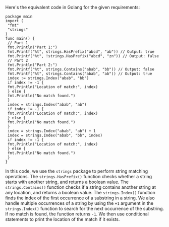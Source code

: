 Here's the equivalent code in Golang for the given requirements:
```
package main
import (
 "fmt"
 "strings"
)
func main() {
 // Part 1
 fmt.Println("Part 1:")
 fmt.Printf("%t", strings.HasPrefix("abcd", "ab")) // Output: true
 fmt.Printf("%t", !strings.HasPrefix("abcd", "zn")) // Output: false
 // Part 2
 fmt.Println("Part 2:")
 fmt.Printf("%t", strings.Contains("abab", "bb")) // Output: false
 fmt.Printf("%t", strings.Contains("abab", "ab")) // Output: true
 index := strings.Index("abab", "bb")
 if index != -1 {
 fmt.Println("Location of match:", index)
 } else {
 fmt.Println("No match found.")
 }
 index = strings.Index("abab", "ab")
 if index != -1 {
 fmt.Println("Location of match:", index)
 } else {
 fmt.Println("No match found.")
 }
 index = strings.Index("abab", "ab") + 1
 index = strings.Index("abab", "bb", index)
 if index != -1 {
 fmt.Println("Location of match:", index)
 } else {
 fmt.Println("No match found.")
 }
}
```
In this code, we use the `strings` package to perform string matching operations. The `strings.HasPrefix()` function checks whether a string starts with another string, and returns a boolean value. The `strings.Contains()` function checks if a string contains another string at any location, and returns a boolean value. The `strings.Index()` function finds the index of the first occurrence of a substring in a string.
We also handle multiple occurrences of a string by using the `+1` argument in the `strings.Index()` function to search for the next occurrence of the substring. If no match is found, the function returns `-1`. We then use conditional statements to print the location of the match if it exists.

